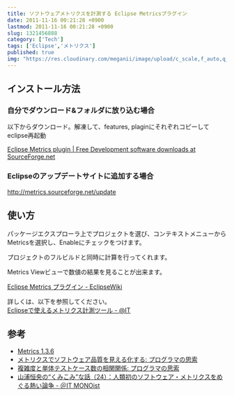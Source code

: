 ```yaml
---
title: ソフトウェアメトリクスを計測する Eclipse Metricsプラグイン
date: 2011-11-16 00:21:28 +0900
lastmod: 2011-11-16 00:21:28 +0900
slug: 1321456888
category: ['Tech']
tags: ['Eclipse','メトリクス']
published: true
img: "https://res.cloudinary.com/meganii/image/upload/c_scale,f_auto,q_auto,w_300/v1514031264/thumbnail_tech.png"
---
```


## インストール方法
    
### 自分でダウンロード&フォルダに放り込む場合

以下からダウンロード。解凍して、features, plaginにそれぞれコピーしてeclipse再起動

<a href="http://sourceforge.net/projects/metrics/">Eclipse Metrics plugin | Free Development software downloads at SourceForge.net</a>


### Eclipseのアップデートサイトに追加する場合
http://metrics.sourceforge.net/update


## 使い方
パッケージエクスプローラ上でプロジェクトを選び、コンテキストメニューからMetricsを選択し、Enableにチェックをつけます。

プロジェクトのフルビルドと同時に計算を行ってくれます。

Metrics Viewビューで数値の結果を見ることが出来ます。

<a href="http://www.eclipsewiki.net/eclipse/?Eclipse%20Metrics%20%A5%D7%A5%E9%A5%B0%A5%A4%A5%F3">Eclipse Metrics プラグイン - EclipseWiki</a></p>


詳しくは、以下を参照してください。  
[Eclipseで使えるメトリクス計測ツール - @IT](http://www.atmarkit.co.jp/fjava/rensai3/eclipsetst03/eclipsetst03_2.html)


## 参考
- <a href="http://metrics.sourceforge.net/">Metrics 1.3.6</a>
- <a href="http://forza.cocolog-nifty.com/blog/2009/12/post-2b99.html">メトリクスでソフトウェア品質を見える化する: プログラマの思索</a>
- <a href="http://forza.cocolog-nifty.com/blog/2009/01/post-ca39.html">複雑度と単体テストケース数の相関関係: プログラマの思索</a>
- <a href="http://monoist.atmarkit.co.jp/mn/articles/1010/19/news124.html">山浦恒央の“くみこみ”な話（24）：人類初のソフトウェア・メトリクスをめぐる熱い論争 - ＠IT MONOist</a>
